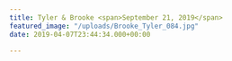 ```yaml
---
title: Tyler & Brooke <span>September 21, 2019</span>
featured_image: "/uploads/Brooke_Tyler_084.jpg"
date: 2019-04-07T23:44:34.000+00:00

---
```

